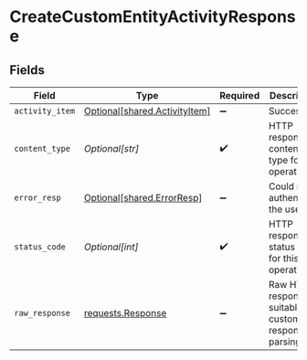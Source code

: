# CreateCustomEntityActivityResponse


## Fields

| Field                                                                                 | Type                                                                                  | Required                                                                              | Description                                                                           |
| ------------------------------------------------------------------------------------- | ------------------------------------------------------------------------------------- | ------------------------------------------------------------------------------------- | ------------------------------------------------------------------------------------- |
| `activity_item`                                                                       | [Optional[shared.ActivityItem]](undefined/models/shared/activityitem.md)              | :heavy_minus_sign:                                                                    | Success                                                                               |
| `content_type`                                                                        | *Optional[str]*                                                                       | :heavy_check_mark:                                                                    | HTTP response content type for this operation                                         |
| `error_resp`                                                                          | [Optional[shared.ErrorResp]](undefined/models/shared/errorresp.md)                    | :heavy_minus_sign:                                                                    | Could not authenticate the user                                                       |
| `status_code`                                                                         | *Optional[int]*                                                                       | :heavy_check_mark:                                                                    | HTTP response status code for this operation                                          |
| `raw_response`                                                                        | [requests.Response](https://requests.readthedocs.io/en/latest/api/#requests.Response) | :heavy_minus_sign:                                                                    | Raw HTTP response; suitable for custom response parsing                               |